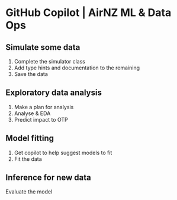 # GitHub Copilot | AirNZ ML & Data Ops


## Simulate some data

1. Complete the simulator class
1. Add type hints and documentation to the remaining
1. Save the data

## Exploratory data analysis

1. Make a plan for analysis
1. Analyse & EDA
1. Predict impact to OTP

## Model fitting

1. Get copilot to help suggest models to fit
1. Fit the data

## Inference for new data

Evaluate the model